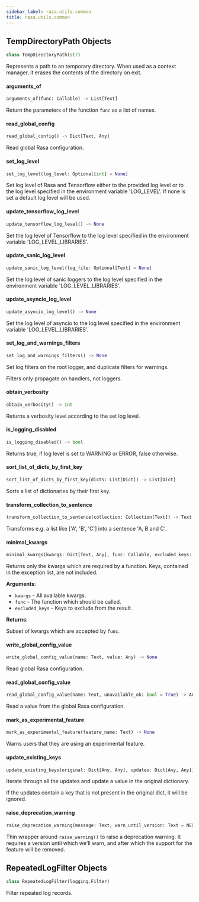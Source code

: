 ```yaml
---
sidebar_label: rasa.utils.common
title: rasa.utils.common
---
```


## TempDirectoryPath Objects

```python
class TempDirectoryPath(str)
```

Represents a path to an temporary directory. When used as a context
manager, it erases the contents of the directory on exit.

#### arguments\_of

```python
arguments_of(func: Callable) -> List[Text]
```

Return the parameters of the function `func` as a list of names.

#### read\_global\_config

```python
read_global_config() -> Dict[Text, Any]
```

Read global Rasa configuration.

#### set\_log\_level

```python
set_log_level(log_level: Optional[int] = None)
```

Set log level of Rasa and Tensorflow either to the provided log level or
to the log level specified in the environment variable &#x27;LOG_LEVEL&#x27;. If none is set
a default log level will be used.

#### update\_tensorflow\_log\_level

```python
update_tensorflow_log_level() -> None
```

Set the log level of Tensorflow to the log level specified in the environment
variable &#x27;LOG_LEVEL_LIBRARIES&#x27;.

#### update\_sanic\_log\_level

```python
update_sanic_log_level(log_file: Optional[Text] = None)
```

Set the log level of sanic loggers to the log level specified in the environment
variable &#x27;LOG_LEVEL_LIBRARIES&#x27;.

#### update\_asyncio\_log\_level

```python
update_asyncio_log_level() -> None
```

Set the log level of asyncio to the log level specified in the environment
variable &#x27;LOG_LEVEL_LIBRARIES&#x27;.

#### set\_log\_and\_warnings\_filters

```python
set_log_and_warnings_filters() -> None
```

Set log filters on the root logger, and duplicate filters for warnings.

Filters only propagate on handlers, not loggers.

#### obtain\_verbosity

```python
obtain_verbosity() -> int
```

Returns a verbosity level according to the set log level.

#### is\_logging\_disabled

```python
is_logging_disabled() -> bool
```

Returns true, if log level is set to WARNING or ERROR, false otherwise.

#### sort\_list\_of\_dicts\_by\_first\_key

```python
sort_list_of_dicts_by_first_key(dicts: List[Dict]) -> List[Dict]
```

Sorts a list of dictionaries by their first key.

#### transform\_collection\_to\_sentence

```python
transform_collection_to_sentence(collection: Collection[Text]) -> Text
```

Transforms e.g. a list like [&#x27;A&#x27;, &#x27;B&#x27;, &#x27;C&#x27;] into a sentence &#x27;A, B and C&#x27;.

#### minimal\_kwargs

```python
minimal_kwargs(kwargs: Dict[Text, Any], func: Callable, excluded_keys: Optional[List] = None) -> Dict[Text, Any]
```

Returns only the kwargs which are required by a function. Keys, contained in
the exception list, are not included.

**Arguments**:

- `kwargs` - All available kwargs.
- `func` - The function which should be called.
- `excluded_keys` - Keys to exclude from the result.
  

**Returns**:

  Subset of kwargs which are accepted by `func`.

#### write\_global\_config\_value

```python
write_global_config_value(name: Text, value: Any) -> None
```

Read global Rasa configuration.

#### read\_global\_config\_value

```python
read_global_config_value(name: Text, unavailable_ok: bool = True) -> Any
```

Read a value from the global Rasa configuration.

#### mark\_as\_experimental\_feature

```python
mark_as_experimental_feature(feature_name: Text) -> None
```

Warns users that they are using an experimental feature.

#### update\_existing\_keys

```python
update_existing_keys(original: Dict[Any, Any], updates: Dict[Any, Any]) -> Dict[Any, Any]
```

Iterate through all the updates and update a value in the original dictionary.

If the updates contain a key that is not present in the original dict, it will
be ignored.

#### raise\_deprecation\_warning

```python
raise_deprecation_warning(message: Text, warn_until_version: Text = NEXT_MAJOR_VERSION_FOR_DEPRECATIONS, docs: Optional[Text] = None, **kwargs: Any, ,) -> None
```

Thin wrapper around `raise_warning()` to raise a deprecation warning. It requires
a version until which we&#x27;ll warn, and after which the support for the feature will
be removed.

## RepeatedLogFilter Objects

```python
class RepeatedLogFilter(logging.Filter)
```

Filter repeated log records.

